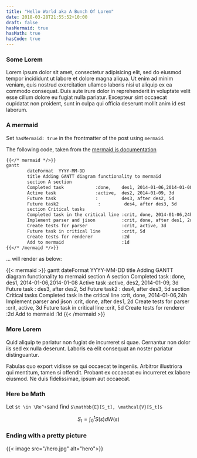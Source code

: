 ```yaml
---
title: "Hello World aka A Bunch Of Lorem"
date: 2018-03-28T21:55:52+10:00
draft: false
hasMermaid: true
hasMath: true
hasCode: true
---
```


### Some Lorem

Lorem ipsum dolor sit amet, consectetur adipisicing elit, sed do eiusmod tempor incididunt ut labore et dolore magna aliqua. Ut enim ad minim veniam, quis nostrud exercitation ullamco laboris nisi ut aliquip ex ea commodo consequat. Duis aute irure dolor in reprehenderit in voluptate velit esse cillum dolore eu fugiat nulla pariatur. Excepteur sint occaecat cupidatat non proident, sunt in culpa qui officia deserunt mollit anim id est laborum.

<!--more-->

<i class="fab fa-github"></i>


### A mermaid

Set `hasMermaid: true` in the frontmatter of the post using `mermaid`.

The following code, taken from the [mermaid.js documentation](https://mermaidjs.github.io/) 
```markdown
{{</* mermaid */>}}
gantt
        dateFormat  YYYY-MM-DD
        title Adding GANTT diagram functionality to mermaid
        section A section
        Completed task            :done,    des1, 2014-01-06,2014-01-08
        Active task               :active,  des2, 2014-01-09, 3d
        Future task               :         des3, after des2, 5d
        Future task2               :         des4, after des3, 5d
        section Critical tasks
        Completed task in the critical line :crit, done, 2014-01-06,24h
        Implement parser and jison          :crit, done, after des1, 2d
        Create tests for parser             :crit, active, 3d
        Future task in critical line        :crit, 5d
        Create tests for renderer           :2d
        Add to mermaid                      :1d
{{</* /mermaid */>}}
```

... will render as below: 

{{< mermaid >}}
gantt
        dateFormat  YYYY-MM-DD
        title Adding GANTT diagram functionality to mermaid
        section A section
        Completed task            :done,    des1, 2014-01-06,2014-01-08
        Active task               :active,  des2, 2014-01-09, 3d
        Future task               :         des3, after des2, 5d
        Future task2               :         des4, after des3, 5d
        section Critical tasks
        Completed task in the critical line :crit, done, 2014-01-06,24h
        Implement parser and jison          :crit, done, after des1, 2d
        Create tests for parser             :crit, active, 3d
        Future task in critical line        :crit, 5d
        Create tests for renderer           :2d
        Add to mermaid                      :1d
{{< /mermaid >}}

### More Lorem 

Quid aliquip te pariatur non fugiat de incurreret si quae. Cernantur non dolor iis sed ex nulla deserunt. Laboris ea elit consequat an noster pariatur distinguantur. 

Fabulas quo export vidisse se qui occaecat te ingeniis. Arbitror illustriora qui mentitum, tamen si offendit. Probant ex occaecat eu incurreret ex labore eiusmod. Ne duis fidelissimae, ipsum aut occaecat.



### Here be Math

Let `$t \in \Re^+$`and find `$\mathbb{E}[S_t], \mathcal{V}[S_t]$`

$$
S_t = \int_0^t S(s) dW(s)
$$

### Ending with a pretty picture 

{{< image src="/hero.jpg" alt="hero">}}